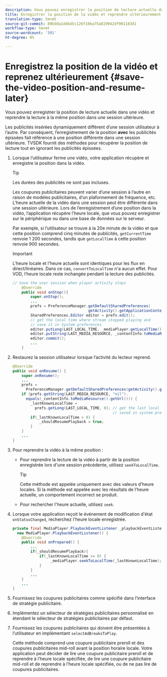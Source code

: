 ```yaml
---
description: Vous pouvez enregistrer la position de lecture actuelle dans une vidéo et reprendre la lecture à la même position dans une session ultérieure.
title: Enregistrer la position de la vidéo et reprendre ultérieurement
translation-type: tm+mt
source-git-commit: 89bdda1d4bd5c126f19ba75a819942df901183d1
workflow-type: tm+mt
source-wordcount: '391'
ht-degree: 0%

---
```



# Enregistrez la position de la vidéo et reprenez ultérieurement {#save-the-video-position-and-resume-later}

Vous pouvez enregistrer la position de lecture actuelle dans une vidéo et reprendre la lecture à la même position dans une session ultérieure.

Les publicités insérées dynamiquement diffèrent d’une session utilisateur à l’autre. Par conséquent, l’enregistrement de la position **avec** les publicités épissées fait référence à une position différente dans une session ultérieure. TVSDK fournit des méthodes pour récupérer la position de lecture tout en ignorant les publicités épissées.

1. Lorsque l’utilisateur ferme une vidéo, votre application récupère et enregistre la position dans la vidéo.

   >[!TIP]
   >
   >Les durées des publicités ne sont pas incluses.

   Les coupures publicitaires peuvent varier d’une session à l’autre en raison de modèles publicitaires, d’un plafonnement de fréquence, etc. L’heure actuelle de la vidéo dans une session peut être différente dans une session ultérieure. Lors de l’enregistrement d’une position dans la vidéo, l’application récupère l’heure locale, que vous pouvez enregistrer sur le périphérique ou dans une base de données sur le serveur.

   Par exemple, si l’utilisateur se trouve à la 20e minute de la vidéo et que cette position comprend cinq minutes de publicités, `getCurrentTime` renvoie 1 200 secondes, tandis que `getLocalTime` à cette position renvoie 900 secondes.

   >[!IMPORTANT]
   >
   >L’heure locale et l’heure actuelle sont identiques pour les flux en direct/linéaires. Dans ce cas, `convertToLocalTime` n&#39;a aucun effet. Pour VOD, l’heure locale reste inchangée pendant la lecture des publicités.

   ```java
   // Save the user session when player activity stops 
       @Override 
       public void onStop(){ 
           super.onStop(); 
           ... 
           prefs = PreferenceManager.getDefaultSharedPreferences( 
                                     getActivity().getApplicationContext()); 
           SharedPreferences.Editor editor = prefs.edit(); 
           // get the local time where stream stopped playing and  
           // save it in System preferences 
           editor.putLong(LAST_LOCAL_TIME, _mediaPlayer.getLocalTime());  
           editor.putString(LAST_MEDIA_RESOURCE, _contentInfo.toMediaResource().getUrl()); 
           editor.commit(); 
           ... 
       }
   ```

1. Restaurez la session utilisateur lorsque l’activité du lecteur reprend.

   ```java
   @Override 
   public void onResume() { 
       super.onResume(); 
       ... 
       prefs =  
         PreferenceManager.getDefaultSharedPreferences(getActivity().getApplicationContext()); 
       if (prefs.getString(LAST_MEDIA_RESOURCE, "nil"). 
         equals(_contentInfo.toMediaResource().getUrl())) { 
           _lastKnownLocalTime =  
             prefs.getLong(LAST_LOCAL_TIME, 0); // get the last local time  
                                                // saved in system preferences 
           if(_lastKnownLocalTime > 0) { 
               _shouldResumePlayback = true; 
           } 
       } 
       ... 
   } 
   ```

1. Pour reprendre la vidéo à la même position :

   * Pour reprendre la lecture de la vidéo à partir de la position enregistrée lors d&#39;une session précédente, utilisez `seekToLocalTime`.

      >[!TIP]
      >
      >Cette méthode est appelée uniquement avec des valeurs d’heure locales. Si la méthode est appelée avec les résultats de l’heure actuelle, un comportement incorrect se produit.

   * Pour rechercher l&#39;heure actuelle, utilisez `seek`.

1. Lorsque votre application reçoit le événement de modification d&#39;état `onStatusChanged`, recherchez l&#39;heure locale enregistrée.

   ```java
   private final MediaPlayer.PlaybackEventListener _playbackEventListener =  
     new MediaPlayer.PlaybackEventListener() { 
       @Override 
       public void onPrepared() { 
           ... 
           if(_shouldResumePlayback){ 
               if(_lastKnownLocalTime >= 0) { 
                    _mediaPlayer.seekToLocalTime(_lastKnownLocalTime); 
               } 
           } 
           ... 
       } 
       ... 
   }
   ```

1. Fournissez les coupures publicitaires comme spécifié dans l’interface de stratégie publicitaire.
1. Implémentez un sélecteur de stratégies publicitaires personnalisé en étendant le sélecteur de stratégies publicitaires par défaut.
1. Fournissez les coupures publicitaires qui doivent être présentées à l’utilisateur en implémentant `selectAdBreaksToPlay`.

   Cette méthode comprend une coupure publicitaire preroll et des coupures publicitaires mid-roll avant la position horaire locale. Votre application peut décider de lire une coupure publicitaire preroll et de reprendre à l’heure locale spécifiée, de lire une coupure publicitaire mid-roll et de reprendre à l’heure locale spécifiée, ou de ne pas lire de coupures publicitaires.
